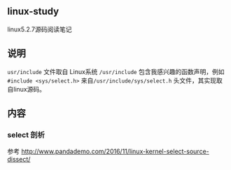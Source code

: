 ## linux-study
linux5.2.7源码阅读笔记

## 说明

`usr/include` 文件取自 Linux系统 `/usr/include` 包含我感兴趣的函数声明，例如`#include <sys/select.h>` 来自`/usr/include/sys/select.h` 头文件，其实现取自linux源码。

## 内容

### select 剖析

参考 <http://www.pandademo.com/2016/11/linux-kernel-select-source-dissect/>

